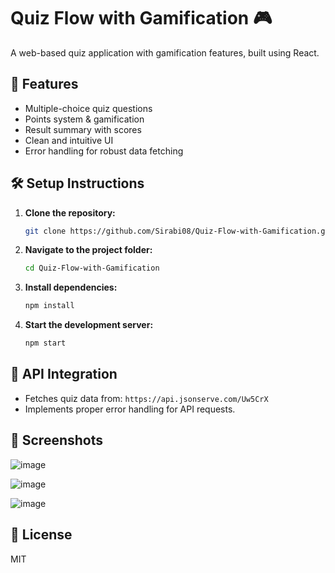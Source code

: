# Quiz Flow with Gamification 🎮

A web-based quiz application with gamification features, built using React.


## 🚀 Features
- Multiple-choice quiz questions
- Points system & gamification
- Result summary with scores
- Clean and intuitive UI
- Error handling for robust data fetching

## 🛠️ Setup Instructions

1. **Clone the repository:**
   ```sh
   git clone https://github.com/Sirabi08/Quiz-Flow-with-Gamification.git
   ```
2. **Navigate to the project folder:**
   ```sh
   cd Quiz-Flow-with-Gamification
   ```
3. **Install dependencies:**
   ```sh
   npm install
   ```
4. **Start the development server:**
   ```sh
   npm start
   ```

## 📡 API Integration
- Fetches quiz data from: `https://api.jsonserve.com/Uw5CrX`
- Implements proper error handling for API requests.

## 📸 Screenshots

![image](https://github.com/user-attachments/assets/d89419f5-92bc-4719-b0e4-8889f424aaa2)


![image](https://github.com/user-attachments/assets/0daa6721-0e18-4f4a-932f-65d88803e1f5)


![image](https://github.com/user-attachments/assets/7cd5675b-1bc8-47ca-8b9e-2a0f06f737bd)


## 📜 License
MIT

